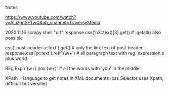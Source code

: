 Notes 

https://www.youtube.com/watch?v=ALizgnSFTwQ&ab_channel=TraversyMedia

2020.11.16
scrapy shell "url"
response.css('h3::text)[3].get()    # .getall() also possible

css('.post-header a::text').get()   # only the link text of post-header
response.css('p::text').re(r's\w+') # all paragraph text with reg. expression s plus world

REg Exp r'(w\+) you (w\+)' # all the words with 'you' in the middle

XPath = language to get notes in XML documents
(css Selector uses Xpath, difficult but versitle)


